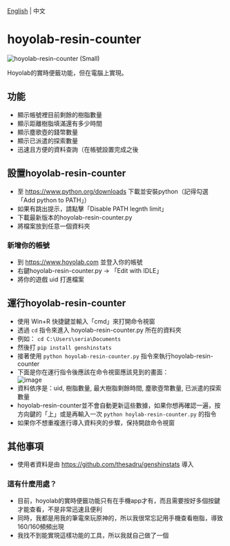 [English](https://github.com/seriaati/hoyolab-resin-counter/blob/main/README.md) | 中文
# hoyolab-resin-counter
![hoyolab-resin-counter (Small)](https://user-images.githubusercontent.com/61446626/159615993-8801f175-84b7-4361-bf65-7fb70708341a.png)

Hoyolab的實時便籤功能，但在電腦上實現。

## 功能
- 顯示帳號裡目前剩餘的樹脂數量
- 顯示距離樹脂填滿還有多少時間
- 顯示塵歌壺的錢幣數量
- 顯示已派遣的探索數量
- 迅速且方便的資料查詢（在帳號設置完成之後

## 設置hoyolab-resin-counter
- 至 https://www.python.org/downloads 下載並安裝python（記得勾選「Add python to PATH」）
- 如果有跳出提示，請點擊「Disable PATH legnth limit」
- 下載最新版本的hoyolab-resin-counter.py
- 將檔案放到任意一個資料夾

### 新增你的帳號
- 到 https://www.hoyolab.com 並登入你的帳號
- 右鍵hoyolab-resin-counter.py -> 「Edit with IDLE」
- 將你的遊戲 uid 打進檔案

## 運行hoyolab-resin-counter
- 使用 Win+R 快捷鍵並輸入「cmd」來打開命令視窗
- 透過 ```cd``` 指令來進入 hoyolab-resin-counter.py 所在的資料夾
- 例如：
```cd C:\Users\seria\Documents```
- 然後打 ```pip install genshinstats```
- 接著使用 ```python hoyolab-resin-counter.py``` 指令來執行hoyolab-resin-counter
- 下面是你在運行指令後應該在命令視窗應該見到的畫面：  
![image](https://user-images.githubusercontent.com/61446626/159394012-b59892f1-1620-44c1-99b3-87a43223dae8.png)
- 資料依序是：uid, 樹脂數量, 最大樹脂剩餘時間, 塵歌壺幣數量, 已派遣的探索數量
- hoyolab-resin-counter並不會自動更新這些數據，如果你想再確認一遍，按方向鍵的「上」或是再輸入一次 ```python hoylab-resin-counter.py``` 的指令
- 如果你不想重複進行導入資料夾的步驟，保持開啟命令視窗

## 其他事項
- 使用者資料是由 https://github.com/thesadru/genshinstats 導入
### 這有什麼用處？
- 目前，hoyolab的實時便籤功能只有在手機app才有，而且需要按好多個按鍵才能查看，不是非常迅速且便利
- 同時，我都是用我的筆電來玩原神的，所以我很常忘記用手機查看樹脂，導致160/160頻頻出現
- 我找不到能實現這樣功能的工具，所以我就自己做了一個
